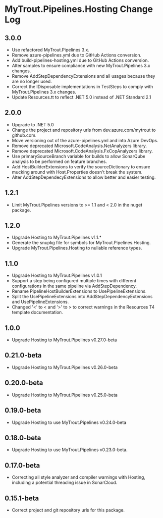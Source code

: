 # MyTrout.Pipelines.Hosting Change Log

## 3.0.0
 - Use refactored MyTrout.Pipelines 3.x.
 - Remove azure-pipelines.yml due to GitHub Actions conversion.
 - Add build-pipelines-hosting.yml due to GitHub Actions conversion.
 - Alter samples to ensure compliance with new MyTrout.Pipelines 3.x changes.
 - Remove AddStepDependencyExtensions and all usages because they are no longer used.
 - Correct the IDisposable implementations in TestSteps to comply with MyTrout.Pipelines 3.x changes.
 - Update Resources.tt to reflect .NET 5.0 instead of .NET Standard 2.1

## 2.0.0
 - Upgrade to .NET 5.0
 - Change the project and repository urls from dev.azure.com/mytrout to github.com.
 - Move versioning out of the azure-pipelines.yml and into Azure DevOps.
 - Remove deprecated Microsoft.CodeAnalysis.NetAnalyzers library.
 - Remove deprecated Microsoft.CodeAnalysis.FxCopAnalyzers library.
 - Use primarySourceBranch variable for builds to allow SonarQube analysis to be performed on feature branches.
 - Add HostBuilderExtensions to verify the sourceDictionary to ensure mucking around with Host.Properties doesn't break the system.
 - Alter AddStepDependecyExtensions to allow better and easier testing.

## 1.2.1
- Limit MyTrout.Pipelines versions to >= 1.1 and < 2.0 in the nuget package.

## 1.2.0
- Upgrade Hosting to MyTrout.Pipelines v1.1.*
- Generate the snupkg file for symbols for MyTrout.Pipelines.Hosting.
- Upgrade MyTrout.Pipelines.Hosting to nullable reference types.

## 1.1.0
- Upgrade Hosting to MyTrout.Pipelines v1.0.1
- Support a step being configured multiple times with different configurations in the same pipeline via AddStepDependency.
- Rename PipelineHostBuilderExtensions to UsePipelineExtensions.
- Split the UsePipelineExtensions into AddStepDependencyExtensions and UsePipelineExtensions.
- Changed '<' to &lt; and '>' to &gt; to correct warnings in the Resources T4 template documentation.

## 1.0.0
- Upgrade Hosting to MyTrout.Pipelines v0.27.0-beta

## 0.21.0-beta
- Upgrade Hosting to MyTrout.Pipelines v0.26.0-beta 

## 0.20.0-beta
- Upgrade Hosting to MyTrout.Pipelines v0.25.0-beta

## 0.19.0-beta
- Upgrade Hosting to use MyTrout.Pipelines v0.24.0-beta

## 0.18.0-beta
- Upgrade Hosting to use MyTrout.Pipelines v0.23.0-beta.

## 0.17.0-beta
- Correcting all style analyzer and compiler warnings with Hosting, including a potential threading issue in SonarCloud.

## 0.15.1-beta
- Correct project and git repository urls for this package.